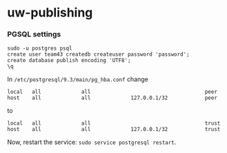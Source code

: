 # uw-publishing


### PGSQL settings

    sudo -u postgres psql
    create user team43 createdb createuser password 'password';
    create database publish encoding 'UTF8';
    \q

In `/etc/postgresql/9.3/main/pg_hba.conf` change 

    local   all             all                                     peer
    host    all             all             127.0.0.1/32            peer

to 

    local   all             all                                     trust
    host    all             all             127.0.0.1/32            trust


Now, restart the service: `sudo service postgresql restart`.